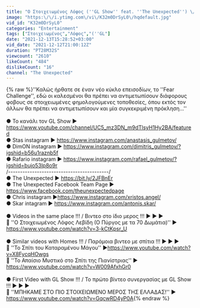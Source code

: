 ```yaml
---
title: "Ο Στοιχειωμένος Λόφος (''GL Show'' feat. ''The Unexpected'') \/ Fear Challenge #01"
image: "https:\/\/i.ytimg.com\/vi\/K32m0DrSyL0\/hqdefault.jpg"
vid_id: "K32m0DrSyL0"
categories: "Entertainment"
tags: ["Στοιχειωμένος","Λόφος","(''GL"]
date: "2021-12-13T15:28:52+03:00"
vid_date: "2021-12-12T21:00:12Z"
duration: "PT28M32S"
viewcount: "2610"
likeCount: "484"
dislikeCount: "16"
channel: "The Unexpected"
---
```

{% raw %}''Καλώς ήρθατε σε έναν νέο κύκλο επεισοδίων, το ''Fear Challenge'', εδώ οι καλεσμένοι θα πρέπει να αντιμετωπίσουν διάφορους φοβους σε στοιχειωμένες φημολογούμενες τοποθεσίες, όπου εκτός τον άλλων θα πρέπει να αντιμετωπίσουν και μία συγκεκριμένη πρόκληση...''<br /><br />● Το κανάλι τον GL Show ► <a rel="nofollow" target="blank" href="https://www.youtube.com/channel/UC5_mz3DN_m9dTlsyH1Hy2BA/featured">https://www.youtube.com/channel/UC5_mz3DN_m9dTlsyH1Hy2BA/featured</a><br />● Stas instagram ► <a rel="nofollow" target="blank" href="https://www.instagram.com/anastasis_gulmetov/">https://www.instagram.com/anastasis_gulmetov/</a><br />● DimON instagram ► <a rel="nofollow" target="blank" href="https://www.instagram.com/dimitris_gulmetov/?igshid=b56u1raznb5f">https://www.instagram.com/dimitris_gulmetov/?igshid=b56u1raznb5f</a><br />● Rafario instagram ► <a rel="nofollow" target="blank" href="https://www.instagram.com/rafael_gulmetov/?igshid=bujo53lp8o9r">https://www.instagram.com/rafael_gulmetov/?igshid=bujo53lp8o9r</a><br />/------------------------------------------/<br />● The Unexpected ► <a rel="nofollow" target="blank" href="https://bit.ly/2JFBnEr">https://bit.ly/2JFBnEr</a> <br />● The Unexpected Facebook Team Page ► <a rel="nofollow" target="blank" href="https://www.facebook.com/theunexpectedpage">https://www.facebook.com/theunexpectedpage</a><br />● Chris instagram ►<a rel="nofollow" target="blank" href="https://www.instagram.com/xristos.angel/">https://www.instagram.com/xristos.angel/</a><br />● Skar intagram ► <a rel="nofollow" target="blank" href="https://www.instagram.com/antonis.skar/">https://www.instagram.com/antonis.skar/</a><br /><br />● Videos in the same place !!! / Βιντεο στο ίδιο μερος !!! ► ► ►<br />📼 ''Ο Στοιχειωμένος Λόφος Λεβίδη (Ο Πύργος με τα 70 Δωμάτια)'' ► <a rel="nofollow" target="blank" href="https://www.youtube.com/watch?v=3-kCtKpsr_U">https://www.youtube.com/watch?v=3-kCtKpsr_U</a><br /><br />● Similar videos with Homes !!! / Παρόμοια βιντεο με σπίτια !!! ► ► ►<br />📼 ''Το Σπίτι του Καταραμένου Μάγου'' ►<a rel="nofollow" target="blank" href="https://www.youtube.com/watch?v=X8FycqHOwgs">https://www.youtube.com/watch?v=X8FycqHOwgs</a><br />📼 ''Το Απαίσιο Μυστικό στο Σπίτι της Πιανίστριας'' ► <a rel="nofollow" target="blank" href="https://www.youtube.com/watch?v=W009AfxhGr0">https://www.youtube.com/watch?v=W009AfxhGr0</a><br /><br />● First Video with GL Show !!! / Το πρώτο βίντεο συνεργασίας με GL Show !!! ► ► ►<br />📼  ''ΜΠΗΚΑΜΕ ΣΤΟ ΠΙΟ ΣΤΟΙΧΕΙΩΜΕΝΟ ΜΕΡΟΣ ΤΗΣ ΕΛΛΑΔΑΣ!'' ► <a rel="nofollow" target="blank" href="https://www.youtube.com/watch?v=GqcwRD4yP0A">https://www.youtube.com/watch?v=GqcwRD4yP0A</a>{% endraw %}
